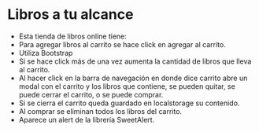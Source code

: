 # Libros a tu alcance
- Esta tienda de libros online tiene:
- Para agregar libros al carrito se hace click en agregar al carrito.
- Utiliza Bootstrap
- Si se hace click más de una vez aumenta la cantidad de libros que lleva al carrito.
- Al hacer click en la barra de navegación en donde dice carrito abre un modal con el carrito y los libros que contiene, se pueden quitar, se puede cerrar el carrito, o se puede comprar.
- Si se cierra el carrito queda guardado en localstorage su contenido.
- Al comprar se eliminan todos los libros del carrito.
- Aparece un alert de la librería SweetAlert.

